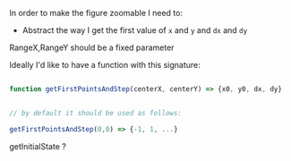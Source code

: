 In order to make the figure zoomable I need to:

- Abstract the way I get the first value of `x` and `y` and `dx` and `dy`

RangeX,RangeY should be a fixed parameter

Ideally I'd like to have a function with this signature:

```js

function getFirstPointsAndStep(centerX, centerY) => {x0, y0, dx, dy}


// by default it should be used as follows:

getFirstPointsAndStep(0,0) => {-1, 1, ...}
```


getInitialState ?


